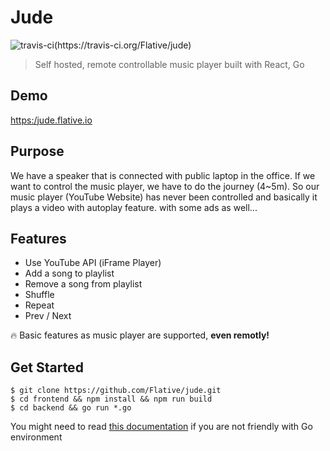 # Jude

![travis-ci(https://travis-ci.org/Flative/jude)](https://travis-ci.org/Flative/jude.svg?branch=master)

> Self hosted, remote controllable music player built with React, Go



## Demo

[https:/jude.flative.io](https:/jude.flative.io)



## Purpose

We have a speaker that is connected with public laptop in the office. If we want to control the music player, we have to do the journey (4~5m). So our music player (YouTube Website) has never been controlled and basically it plays a video with autoplay feature. with some ads as well...



## Features

- Use YouTube API (iFrame Player)
- Add a song to playlist
- Remove a song from playlist
- Shuffle
- Repeat
- Prev / Next

🔥 Basic features as music player are supported, **even remotly!** 



## Get Started

```shell
$ git clone https://github.com/Flative/jude.git
$ cd frontend && npm install && npm run build
$ cd backend && go run *.go
```

You might need to read [this documentation](https://github.com/Flative/jude/blob/master/backend/docs/run.md) if you are not friendly with Go environment



